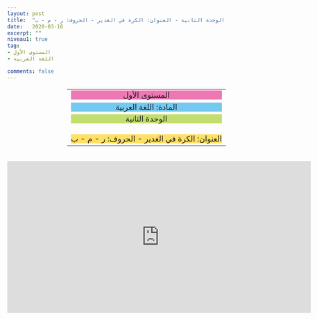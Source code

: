 ```yaml
---
layout: post
title:  "المستوى الأول - مادة اللغة العربية - الوحدة الثانية - العنوان: الكرة في الغدير - الحروف: ر - م - ب"
date:   2020-03-16
excerpt: ""
niveau1: true
tag:
- المستوى الأول 
- اللغة العربية

comments: false
---
```

<center>
<table dir="rtl" style="width: 100%; text-align: center; font-size: large;"><tbody>
<tr><td><div style="background-color: #ec79b3;"><span>
المستوى الأول
</span></div></td></tr>
<tr><td><div style="background-color: #75c9f0; "><span>
المادة: اللغة العربية
</span></div></td></tr>
<tr><td><div style="background-color: #c2de6e; "><span>
 الوحدة الثانية

</span></div></td></tr><tr>
<td><div style="background-color: #ffe066; ">
العنوان: الكرة في الغدير - الحروف: ر - م - ب

</div></td></tr>
</tbody></table><br>
<iframe width="700px" height="350px" src="https://www.youtube.com/embed/Wjg8ok7e980?rel=0&controls=1&showinfo=0&modestbranding=1&enablejsapi=1" allowfullscreen frameborder="0" ></iframe>
</center>

